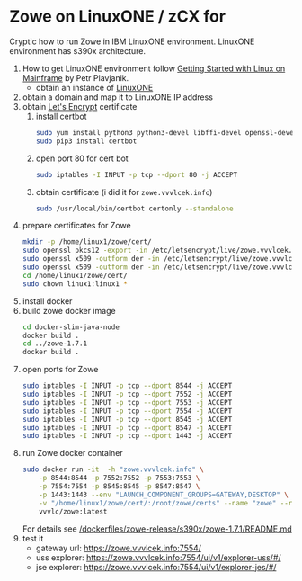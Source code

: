 # Zowe on LinuxONE / zCX for 

Cryptic how to run Zowe in IBM LinuxONE environment. LinuxONE environment has s390x architecture.

1) How to get LinuxONE environment follow [Getting Started with Linux on Mainframe](https://levelup.gitconnected.com/getting-started-with-linux-on-mainframe-fcd4b19d147d) by Petr Plavjanik.
   * obtain an instance of [LinuxONE](https://linuxone.cloud.marist.edu/cloud/#/index)
1) obtain a domain and map it to LinuxONE IP address
1) obtain [Let's Encrypt](https://letsencrypt.org/) certificate
   1) install certbot
      ```sh
      sudo yum install python3 python3-devel libffi-devel openssl-devel
      sudo pip3 install certbot
      ```
   1) open port 80 for cert bot
      ```sh
      sudo iptables -I INPUT -p tcp --dport 80 -j ACCEPT 
      ```
   1) obtain certificate (i did it for `zowe.vvvlcek.info`)
      ```sh
      sudo /usr/local/bin/certbot certonly --standalone
      ```
1) prepare certificates for Zowe
    ```sh
    mkdir -p /home/linux1/zowe/cert/
    sudo openssl pkcs12 -export -in /etc/letsencrypt/live/zowe.vvvlcek.info/fullchain.pem -inkey /etc/letsencrypt/live/zowe.vvvlcek.info/privkey.pem -name apiml  -passout pass:password > /home/linux1/zowe/cert/server.p12
    sudo openssl x509 -outform der -in /etc/letsencrypt/live/zowe.vvvlcek.info/chain.pem -out /home/linux1/zowe/cert/letsencrypt.cer
    sudo openssl x509 -outform der -in /etc/letsencrypt/live/zowe.vvvlcek.info/cert.pem -out /home/linux1/zowe/cert/server.cer
    cd /home/linux1/zowe/cert/
    sudo chown linux1:linux1 *
    ```
1) install docker 
1) build zowe docker image 
    ```sh
    cd docker-slim-java-node
    docker build . 
    cd ../zowe-1.7.1
    docker build . 
    ```
1) open ports for Zowe
    ```sh
    sudo iptables -I INPUT -p tcp --dport 8544 -j ACCEPT 
    sudo iptables -I INPUT -p tcp --dport 7552 -j ACCEPT 
    sudo iptables -I INPUT -p tcp --dport 7553 -j ACCEPT 
    sudo iptables -I INPUT -p tcp --dport 7554 -j ACCEPT 
    sudo iptables -I INPUT -p tcp --dport 8545 -j ACCEPT 
    sudo iptables -I INPUT -p tcp --dport 8547 -j ACCEPT 
    sudo iptables -I INPUT -p tcp --dport 1443 -j ACCEPT 
    ```
1) run Zowe docker container
    ```sh
    sudo docker run -it  -h "zowe.vvvlcek.info" \
        -p 8544:8544 -p 7552:7552 -p 7553:7553 \
        -p 7554:7554 -p 8545:8545 -p 8547:8547 \
        -p 1443:1443 --env "LAUNCH_COMPONENT_GROUPS=GATEWAY,DESKTOP" \
        -v "/home/linux1/zowe/cert/:/root/zowe/certs" --name "zowe" --rm \
        vvvlc/zowe:latest
    ```
    For details see [/dockerfiles/zowe-release/s390x/zowe-1.7.1/README.md](/dockerfiles/zowe-release/s390x/zowe-1.7.1/README.md)
1) test it
    * gateway url: https://zowe.vvvlcek.info:7554/
    * uss explorer: https://zowe.vvvlcek.info:7554/ui/v1/explorer-uss/#/
    * jse explorer: https://zowe.vvvlcek.info:7554/ui/v1/explorer-jes/#/